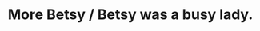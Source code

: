 ---
pid: RS95
title: More Betsy / Betsy was a busy lady.
location_transcription: Wash. Square
zipcode: '19103'
outside_phl: 
neighborhood: Rittenhouse Square,Avenue of The Arts,Logan Square,Fitler Square
age: '50'
age_range: 50-59
instagram: 
image_file_name: RS_95.jpg
proposal_transcription: |-
  A live installation about Betsy Ross - and other women who followed her. Something that explores life for women here in the 18th c.
  *Betsy was a busy lady.
topic: Figure,History,Philadelphia,Women
topic_summary: 0, 0, 0, 0
type: Performance
keywords_other: 
credit: Mary W.
image_labels: 
twitter: 
facebook: 
permalink: "/monuments/rs95/"
layout: item-page
---